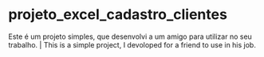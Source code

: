 # projeto_excel_cadastro_clientes
Este é um projeto simples, que desenvolvi a um amigo para utilizar no seu trabalho. | This is a simple project, I devoloped for a friend to use in his job.

